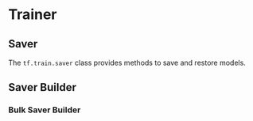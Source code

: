 # Trainer

## Saver

The `tf.train.saver` class provides methods to save and restore models.



## Saver Builder

### Bulk Saver Builder

